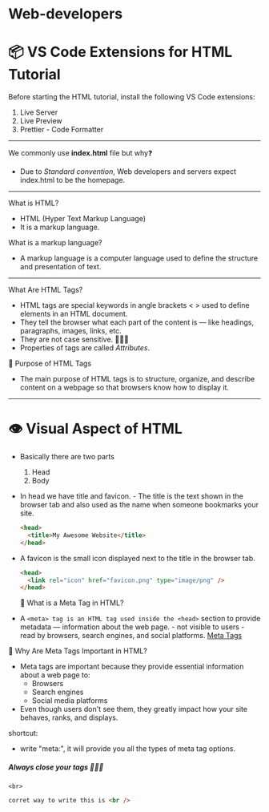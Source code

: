 # Web-developers

# 📦 VS Code Extensions for HTML Tutorial

Before starting the HTML tutorial, install the following VS Code extensions:

1. Live Server
2. Live Preview
3. Prettier - Code Formatter

---

We commonly use **index.html** file but why❓

- Due to _Standard convention_, Web developers and servers expect index.html to be the homepage.

---

What is HTML?

- HTML (Hyper Text Markup Language)
- It is a markup language.

What is a markup language?

- A markup language is a computer language used to define the structure and presentation of text.

---

What Are HTML Tags?

- HTML tags are special keywords in angle brackets < > used to define elements in an HTML document.
- They tell the browser what each part of the content is — like headings, paragraphs, images, links, etc.
- They are not case sensitive. 🌟🌟🌟
- Properties of tags are called _Attributes_.

🎯 Purpose of HTML Tags

- The main purpose of HTML tags is to structure, organize, and describe content on a webpage so that browsers know how to display it.

---

# 👁️ Visual Aspect of HTML

- Basically there are two parts

  1. Head
  2. Body

- In head we have title and favicon. - The title is the text shown in the browser tab and also used as the name when someone bookmarks your site.

  ```html
  <head>
    <title>My Awesome Website</title>
  </head>
  ```

- A favicon is the small icon displayed next to the title in the browser tab.

  ```html
  <head>
    <link rel="icon" href="favicon.png" type="image/png" />
  </head>
  ```

  🧠 What is a Meta Tag in HTML?

- A `<meta> tag is an HTML tag used inside the <head>` section to provide metadata — information about the web page. - not visible to users - read by browsers, search engines, and social platforms.
  [Meta Tags](https://developers.google.com/search/docs/crawling-indexing/special-tags)

🌟 Why Are Meta Tags Important in HTML?

- Meta tags are important because they provide essential information about a web page to:
  - Browsers
  - Search engines
  - Social media platforms
- Even though users don't see them, they greatly impact how your site behaves, ranks, and displays.

shortcut:

- write "meta:", it will provide you all the types of meta tag options.

##### Always close your tags 🌟🌟🌟

```
<br>
```

```html
corret way to write this is <br />
```
